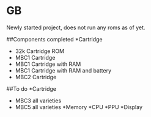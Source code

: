 # GB
Newly started project, does not run any roms as of yet.

##Components completed
*Cartridge
  + 32k Cartridge ROM
  + MBC1 Cartridge
  + MBC1 Cartridge with RAM
  + MBC1 Cartridge with RAM and battery
  + MBC2 Cartridge


##To do
*Cartridge
  + MBC3 all varieties
  + MBC5 all varieties
*Memory
*CPU
*PPU
*Display
